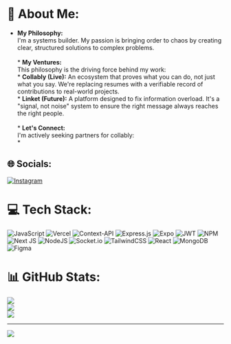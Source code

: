 # 💫 About Me:
*   **My Philosophy:**<br>    I'm a systems builder. My passion is bringing order to chaos by creating clear, structured solutions to complex problems.<br><br>*   **My Ventures:**<br>    This philosophy is the driving force behind my work:<br>    *   **Collably (Live):** An ecosystem that proves what you can do, not just what you say. We're replacing resumes with a verifiable record of contributions to real-world projects.<br>    *   **Linket (Future):** A platform designed to fix information overload. It's a "signal, not noise" system to ensure the right message always reaches the right people.<br><br>*   **Let's Connect:**<br>    I'm actively seeking partners for collably:<br>    *  


## 🌐 Socials:
[![Instagram](https://img.shields.io/badge/Instagram-%23E4405F.svg?logo=Instagram&logoColor=white)](https://instagram.com/mrjestone) 

# 💻 Tech Stack:
![JavaScript](https://img.shields.io/badge/javascript-%23323330.svg?style=for-the-badge&logo=javascript&logoColor=%23F7DF1E) ![Vercel](https://img.shields.io/badge/vercel-%23000000.svg?style=for-the-badge&logo=vercel&logoColor=white) ![Context-API](https://img.shields.io/badge/Context--Api-000000?style=for-the-badge&logo=react) ![Express.js](https://img.shields.io/badge/express.js-%23404d59.svg?style=for-the-badge&logo=express&logoColor=%2361DAFB) ![Expo](https://img.shields.io/badge/expo-1C1E24?style=for-the-badge&logo=expo&logoColor=#D04A37) ![JWT](https://img.shields.io/badge/JWT-black?style=for-the-badge&logo=JSON%20web%20tokens) ![NPM](https://img.shields.io/badge/NPM-%23CB3837.svg?style=for-the-badge&logo=npm&logoColor=white) ![Next JS](https://img.shields.io/badge/Next-black?style=for-the-badge&logo=next.js&logoColor=white) ![NodeJS](https://img.shields.io/badge/node.js-6DA55F?style=for-the-badge&logo=node.js&logoColor=white) ![Socket.io](https://img.shields.io/badge/Socket.io-black?style=for-the-badge&logo=socket.io&badgeColor=010101) ![TailwindCSS](https://img.shields.io/badge/tailwindcss-%2338B2AC.svg?style=for-the-badge&logo=tailwind-css&logoColor=white) ![React](https://img.shields.io/badge/react-%2320232a.svg?style=for-the-badge&logo=react&logoColor=%2361DAFB) ![MongoDB](https://img.shields.io/badge/MongoDB-%234ea94b.svg?style=for-the-badge&logo=mongodb&logoColor=white) ![Figma](https://img.shields.io/badge/figma-%23F24E1E.svg?style=for-the-badge&logo=figma&logoColor=white)
# 📊 GitHub Stats:
![](https://github-readme-stats.vercel.app/api?username=mrjestone&theme=dark&hide_border=false&include_all_commits=true&count_private=true)<br/>
![](https://nirzak-streak-stats.vercel.app/?user=mrjestone&theme=dark&hide_border=false)<br/>
![](https://github-readme-stats.vercel.app/api/top-langs/?username=mrjestone&theme=dark&hide_border=false&include_all_commits=true&count_private=true&layout=compact)

---
[![](https://visitcount.itsvg.in/api?id=mrjestone&icon=0&color=0)](https://visitcount.itsvg.in)

<!-- Proudly created with GPRM ( https://gprm.itsvg.in ) -->
